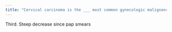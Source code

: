 ```yaml
---
title: "Cervical carcinoma is the ___ most common gynecologic malignancy?"
---
```

Third. Steep decrease since pap smears

